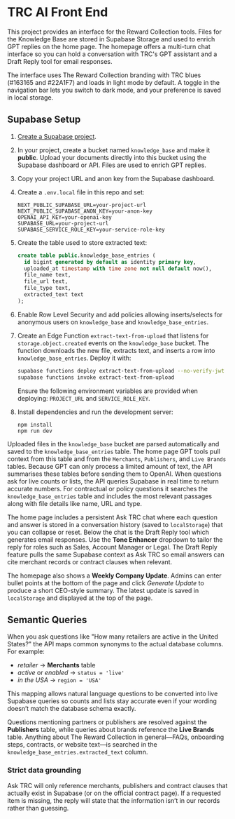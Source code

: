 # TRC AI Front End

This project provides an interface for the Reward Collection tools. Files for the Knowledge Base are stored in Supabase Storage and used to enrich GPT replies on the home page. The homepage offers a multi-turn chat interface so you can hold a conversation with TRC's GPT assistant and a Draft Reply tool for email responses.

The interface uses The Reward Collection branding with TRC blues (#163165 and #22A1F7) and loads in light mode by default. A toggle in the navigation bar lets you switch to dark mode, and your preference is saved in local storage.

## Supabase Setup

1. [Create a Supabase project](https://supabase.com/).
2. In your project, create a bucket named `knowledge_base` and make it
   **public**. Upload your documents directly into this bucket using the
   Supabase dashboard or API. Files are used to enrich GPT replies.
3. Copy your project URL and anon key from the Supabase dashboard.
4. Create a `.env.local` file in this repo and set:
   ```
   NEXT_PUBLIC_SUPABASE_URL=your-project-url
   NEXT_PUBLIC_SUPABASE_ANON_KEY=your-anon-key
   OPENAI_API_KEY=your-openai-key
   SUPABASE_URL=your-project-url
   SUPABASE_SERVICE_ROLE_KEY=your-service-role-key
   ```
5. Create the table used to store extracted text:
   ```sql
   create table public.knowledge_base_entries (
     id bigint generated by default as identity primary key,
     uploaded_at timestamp with time zone not null default now(),
     file_name text,
     file_url text,
     file_type text,
     extracted_text text
   );
   ```
6. Enable Row Level Security and add policies allowing inserts/selects for anonymous users on `knowledge_base` and `knowledge_base_entries`.

7. Create an Edge Function `extract-text-from-upload` that listens for `storage.object.created` events on the `knowledge_base` bucket. The function downloads the new file, extracts text, and inserts a row into `knowledge_base_entries`. Deploy it with:
   ```bash
   supabase functions deploy extract-text-from-upload --no-verify-jwt
   supabase functions invoke extract-text-from-upload
   ```
   Ensure the following environment variables are provided when deploying:
   `PROJECT_URL` and `SERVICE_ROLE_KEY`.

8. Install dependencies and run the development server:
   ```
   npm install
   npm run dev
   ```

Uploaded files in the `knowledge_base` bucket are parsed automatically and saved
to the `knowledge_base_entries` table. The home page GPT tools pull context from
this table and from the `Merchants`, `Publishers`, and `Live Brands` tables. Because GPT can
only process a limited amount of text, the API summarises these tables before
sending them to OpenAI. When questions ask for live counts or lists, the API
queries Supabase in real time to return accurate numbers. For contractual or
policy questions it searches the `knowledge_base_entries` table and includes the
most relevant passages along with file details like name, URL and type.

The home page includes a persistent Ask TRC chat where each question and answer is stored in a conversation history (saved to `localStorage`) that you can collapse or reset. Below the chat is the Draft Reply tool which generates email responses. Use the **Tone Enhancer** dropdown to tailor the reply for roles such as Sales, Account Manager or Legal.
The Draft Reply feature pulls the same Supabase context as Ask TRC so email answers can cite merchant records or contract clauses when relevant.

The homepage also shows a **Weekly Company Update**. Admins can enter bullet points at the bottom of the page and click *Generate Update* to produce a short CEO-style summary. The latest update is saved in `localStorage` and displayed at the top of the page.

## Semantic Queries

When you ask questions like "How many retailers are active in the United States?" the API
maps common synonyms to the actual database columns. For example:

- *retailer* → **Merchants** table
- *active* or *enabled* → `status = 'live'`
- *in the USA* → `region = 'USA'`

This mapping allows natural language questions to be converted into live Supabase
queries so counts and lists stay accurate even if your wording doesn’t match the
database schema exactly.

Questions mentioning partners or publishers are resolved against the **Publishers** table, while queries about brands reference the **Live Brands** table. Anything about The Reward Collection in general—FAQs, onboarding steps, contracts, or website text—is searched in the `knowledge_base_entries.extracted_text` column.

### Strict data grounding

Ask TRC will only reference merchants, publishers and contract clauses that actually exist in Supabase (or on the official contract page). If a requested item is missing, the reply will state that the information isn’t in our records rather than guessing.


